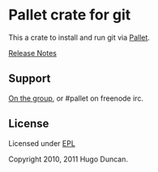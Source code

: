 # Pallet crate for git

This a crate to install and run git via [Pallet](http://pallet.github.com/pallet).

[Release Notes](https://github.com/pallet/git-crate//blob/master/ReleaseNotes.md)

## Support

[On the group](http://groups.google.com/group/pallet-clj), or #pallet on freenode irc.

## License

Licensed under [EPL](http://www.eclipse.org/legal/epl-v10.html)

Copyright 2010, 2011 Hugo Duncan.
